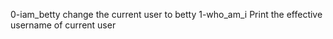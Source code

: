 0-iam_betty change the current user to betty
1-who_am_i Print the effective username of current user

